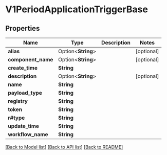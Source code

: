 # V1PeriodApplicationTriggerBase

## Properties

Name | Type | Description | Notes
------------ | ------------- | ------------- | -------------
**alias** | Option<**String**> |  | [optional]
**component_name** | Option<**String**> |  | [optional]
**create_time** | **String** |  | 
**description** | Option<**String**> |  | [optional]
**name** | **String** |  | 
**payload_type** | **String** |  | 
**registry** | **String** |  | 
**token** | **String** |  | 
**r#type** | **String** |  | 
**update_time** | **String** |  | 
**workflow_name** | **String** |  | 

[[Back to Model list]](../README.md#documentation-for-models) [[Back to API list]](../README.md#documentation-for-api-endpoints) [[Back to README]](../README.md)


